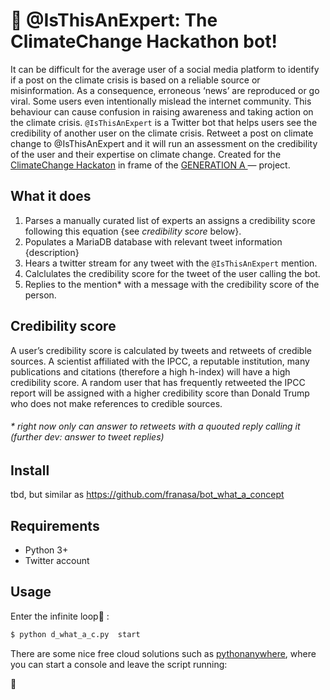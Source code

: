 # :seedling: @IsThisAnExpert: The ClimateChange Hackathon bot!

It can be difficult for the average user of a social media platform to identify if a post on the climate crisis is based on a reliable source or misinformation. As a consequence, erroneous ‘news’ are reproduced or go viral. Some users even intentionally mislead the internet community. This behaviour can cause confusion in raising awareness and taking action on the climate crisis.
`@IsThisAnExpert` is a Twitter bot that helps users see the credibility of another user on the climate crisis. Retweet a post on climate change to @IsThisAnExpert and it will run an assessment on the credibility of the user and their expertise on climate change. Created for the [ClimateChange Hackaton](https://www.goethe.de/prj/one/en/gea/for/clc/ag.html) in frame of the [GENERATION A ](https://www.goethe.de/prj/one/en/gea.html) — project.

## What it does 

1. Parses a manually curated list of experts an assigns a credibility score following this equation {see *credibility score* below}.
2. Populates a MariaDB database with relevant tweet information {description}
3. Hears a twitter stream for any tweet with the `@IsThisAnExpert` mention. 
4. Calclulates the credibility score for the tweet of the user calling the bot.
5. Replies to the mention* with a message with the credibility score of the person. 

## Credibility score

A user’s credibility score is calculated by tweets and retweets of credible sources. A scientist affiliated with the IPCC, a reputable institution, many publications and citations (therefore a high h-index) will have a high credibility score. A random user that has frequently retweeted the IPCC report will be assigned with a higher credibility score than Donald Trump who does not make references to credible sources.
 

###### * right now only can answer to retweets with a quouted reply calling it (further dev: answer to tweet replies)

## Install

tbd, but similar as https://github.com/franasa/bot_what_a_concept

## Requirements

* Python 3+
* Twitter account

## Usage

Enter the infinite loop:tada: :

```bash
$ python d_what_a_c.py  start
```


There are some nice free cloud solutions such as [pythonanywhere](https://www.pythonanywhere.com/), where you can start a console and leave the script running:



:green_heart:

